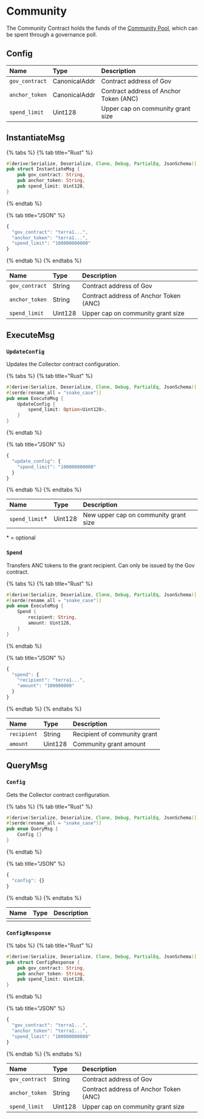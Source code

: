 # Community

The Community Contract holds the funds of the [Community Pool](../../protocol/anchor-governance/), which can be spent through a governance poll. 

## Config

| Name | Type | Description |
| :--- | :--- | :--- |
| `gov_contract` | CanonicalAddr | Contract address of Gov |
| `anchor_token` | CanonicalAddr | Contract address of Anchor Token \(ANC\) |
| `spend_limit` | Uint128 | Upper cap on community grant size |

## InstantiateMsg

{% tabs %}
{% tab title="Rust" %}
```rust
#[derive(Serialize, Deserialize, Clone, Debug, PartialEq, JsonSchema)]
pub struct InstantiateMsg {
    pub gov_contract: String, 
    pub anchor_token: String, 
    pub spend_limit: Uint128, 
}
```
{% endtab %}

{% tab title="JSON" %}
```javascript
{
  "gov_contract": "terra1...", 
  "anchor_token": "terra1...", 
  "spend_limit": "100000000000" 
}
```
{% endtab %}
{% endtabs %}

| Name | Type | Description |
| :--- | :--- | :--- |
| `gov_contract` | String | Contract address of Gov |
| `anchor_token` | String | Contract address of Anchor Token \(ANC\) |
| `spend_limit` | Uint128 | Upper cap on community grant size |

## ExecuteMsg

### `UpdateConfig`

Updates the Collector contract configuration.

{% tabs %}
{% tab title="Rust" %}
```rust
#[derive(Serialize, Deserialize, Clone, Debug, PartialEq, JsonSchema)]
#[serde(rename_all = "snake_case")]
pub enum ExecuteMsg {
    UpdateConfig {
        spend_limit: Option<Uint128>, 
    }
}
```
{% endtab %}

{% tab title="JSON" %}
```javascript
{
  "update_config": {
    "spend_limit": "100000000000" 
  }
}
```
{% endtab %}
{% endtabs %}

| Name | Type | Description |
| :--- | :--- | :--- |
| `spend_limit`\* | Uint128 | New upper cap on community grant size |

\* = optional

### `Spend`

Transfers ANC tokens to the grant recipient. Can only be issued by the Gov contract.

{% tabs %}
{% tab title="Rust" %}
```rust
#[derive(Serialize, Deserialize, Clone, Debug, PartialEq, JsonSchema)]
#[serde(rename_all = "snake_case")]
pub enum ExecuteMsg {
    Spend {
        recipient: String, 
        amount: Uint128, 
    }
}
```
{% endtab %}

{% tab title="JSON" %}
```javascript
{
  "spend": {
    "recipient": "terra1...", 
    "amount": "100000000" 
  }
}
```
{% endtab %}
{% endtabs %}

| Name | Type | Description |
| :--- | :--- | :--- |
| `recipient` | String | Recipient of community grant |
| `amount` | Uint128 | Community grant amount |

## QueryMsg

### `Config`

Gets the Collector contract configuration.

{% tabs %}
{% tab title="Rust" %}
```rust
#[derive(Serialize, Deserialize, Clone, Debug, PartialEq, JsonSchema)]
#[serde(rename_all = "snake_case")]
pub enum QueryMsg {
    Config {}
}
```
{% endtab %}

{% tab title="JSON" %}
```javascript
{
  "config": {}
}
```
{% endtab %}
{% endtabs %}

| Name | Type | Description |
| :--- | :--- | :--- |
|  |  |  |

### `ConfigResponse`

{% tabs %}
{% tab title="Rust" %}
```rust
#[derive(Serialize, Deserialize, Clone, Debug, PartialEq, JsonSchema)]
pub struct ConfigResponse {
    pub gov_contract: String,
    pub anchor_token: String,
    pub spend_limit: Uint128,
}
```
{% endtab %}

{% tab title="JSON" %}
```javascript
{
  "gov_contract": "terra1...", 
  "anchor_token": "terra1...", 
  "spend_limit": "100000000000" 
}
```
{% endtab %}
{% endtabs %}

| Name | Type | Description |
| :--- | :--- | :--- |
| `gov_contract` | String | Contract address of Gov |
| `anchor_token` | String | Contract address of Anchor Token \(ANC\) |
| `spend_limit` | Uint128 | Upper cap on community grant size |

